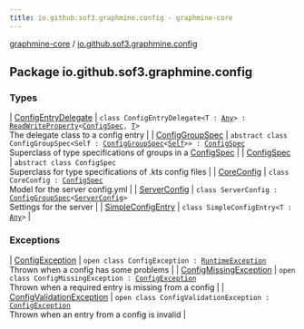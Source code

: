 ```yaml
---
title: io.github.sof3.graphmine.config - graphmine-core
---
```


[graphmine-core](../index.html) / [io.github.sof3.graphmine.config](./index.html)

## Package io.github.sof3.graphmine.config

### Types

| [ConfigEntryDelegate](-config-entry-delegate/index.html) | `class ConfigEntryDelegate<T : `[`Any`](https://kotlinlang.org/api/latest/jvm/stdlib/kotlin/-any/index.html)`> : `[`ReadWriteProperty`](https://kotlinlang.org/api/latest/jvm/stdlib/kotlin.properties/-read-write-property/index.html)`<`[`ConfigSpec`](-config-spec/index.html)`, `[`T`](-config-entry-delegate/index.html#T)`>`<br>The delegate class to a config entry |
| [ConfigGroupSpec](-config-group-spec/index.html) | `abstract class ConfigGroupSpec<Self : `[`ConfigGroupSpec`](-config-group-spec/index.html)`<`[`Self`](-config-group-spec/index.html#Self)`>> : `[`ConfigSpec`](-config-spec/index.html)<br>Superclass of type specifications of groups in a [ConfigSpec](-config-spec/index.html) |
| [ConfigSpec](-config-spec/index.html) | `abstract class ConfigSpec`<br>Superclass for type specifications of .kts config files |
| [CoreConfig](-core-config/index.html) | `class CoreConfig : `[`ConfigSpec`](-config-spec/index.html)<br>Model for the server config.yml |
| [ServerConfig](-server-config/index.html) | `class ServerConfig : `[`ConfigGroupSpec`](-config-group-spec/index.html)`<`[`ServerConfig`](-server-config/index.html)`>`<br>Settings for the server |
| [SimpleConfigEntry](-simple-config-entry/index.html) | `class SimpleConfigEntry<T : `[`Any`](https://kotlinlang.org/api/latest/jvm/stdlib/kotlin/-any/index.html)`>` |

### Exceptions

| [ConfigException](-config-exception/index.html) | `open class ConfigException : `[`RuntimeException`](https://kotlinlang.org/api/latest/jvm/stdlib/kotlin/-runtime-exception/index.html)<br>Thrown when a config has some problems |
| [ConfigMissingException](-config-missing-exception/index.html) | `open class ConfigMissingException : `[`ConfigException`](-config-exception/index.html)<br>Thrown when a required entry is missing from a config |
| [ConfigValidationException](-config-validation-exception/index.html) | `open class ConfigValidationException : `[`ConfigException`](-config-exception/index.html)<br>Thrown when an entry from a config is invalid |

